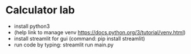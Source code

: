 # Calculator lab

* install python3
* (help link to manage venv https://docs.python.org/3/tutorial/venv.html)
* install streamlit for gui (command: pip install streamlit)
* run code by typing: streamlit run main.py
